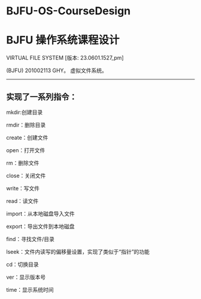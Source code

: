 # BJFU-OS-CourseDesign
# BJFU 操作系统课程设计
VIRTUAL FILE SYSTEM [版本: 23.0601.1527_pm]

(BJFU) 201002113 GHY。 虚拟文件系统。

---
实现了一系列指令：
---
mkdir:创建目录  

rmdir：删除目录

create：创建文件

open：打开文件 

rm：删除文件 

close：关闭文件 

write：写文件

read：读文件

import：从本地磁盘导入文件 

export：导出文件到本地磁盘

find：寻找文件/目录 

lseek：文件内读写的偏移量设置，实现了类似于“指针”的功能

cd：切换目录

ver：显示版本号 

time：显示系统时间

